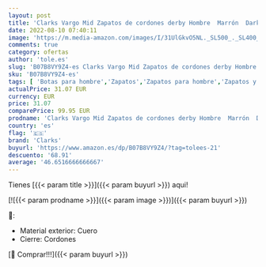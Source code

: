 ```yaml
---
layout: post
title: 'Clarks Vargo Mid Zapatos de cordones derby Hombre  Marrón  Dark Tan Leather   41.5 EU'
date: 2022-08-10 07:40:11
image: 'https://m.media-amazon.com/images/I/31UlGkvO5NL._SL500_._SL400_.jpg'
comments: true
category: ofertas
author: 'tole.es'
slug: 'B07B8VY9Z4-es Clarks Vargo Mid Zapatos de cordones derby Hombre Marrón...'
sku: 'B07B8VY9Z4-es'
tags: [ 'Botas para hombre','Zapatos','Zapatos para hombre','Zapatos y complementos','clarks','zapatos','🇪🇸', ]
actualPrice: 31.07 EUR
currency: EUR
price: 31.07
comparePrice: 99.95 EUR
prodname: 'Clarks Vargo Mid Zapatos de cordones derby Hombre  Marrón  Dark Tan Leather   41.5 EU'
country: 'es'
flag: '🇪🇸'
brand: 'Clarks'
buyurl: 'https://www.amazon.es/dp/B07B8VY9Z4/?tag=tolees-21'
descuento: '68.91'
average: '46.6516666666667'
---
```


Tienes [{{< param title >}}]({{< param buyurl >}}) aqui!

[![{{< param prodname >}}]({{< param image >}})]({{< param buyurl >}})

🔎:

- Material exterior: Cuero
- Cierre: Cordones

[🛒 Comprar!!!]({{< param buyurl >}})
